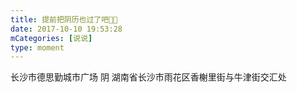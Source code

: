 ```yaml
---
title: 提前把阴历也过了吧🌚🌚
date: 2017-10-10 19:53:28
mCategories: [说说]
type: moment
---
```


<div id="pics-20171010195328"></div>

<script src="/lib/moment/pics.js"></script>
<script>
var data = [
    {"link": "2017-10-10_000000.jpeg", "type": "shuoshuo"},
    {"link": "2017-10-10_000001.jpeg", "type": "shuoshuo"},
    {"link": "2017-10-10_000002.jpeg", "type": "shuoshuo"},
    {"link": "2017-10-10_000003.jpeg", "type": "shuoshuo"},
    {"link": "2017-10-10_000004.jpeg", "type": "shuoshuo"},
    {"link": "2017-10-10_000005.jpeg", "type": "shuoshuo"}
];
picsRender(data, "pics-20171010195328");
</script>

长沙市德思勤城市广场 阴
湖南省长沙市雨花区香榭里街与牛津街交汇处
